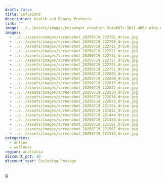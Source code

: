 ```yaml
---
draft: false
title: Infusion8
description: Health and Beauty Products
link: ""
image: ../../assets/images/messenger_creation_5c4a687c-9b11-486d-a1aa-dc14873a6bf7.jpeg
images:
  - ../../assets/images/screenshot_20250719_222701_drive.jpg
  - ../../assets/images/screenshot_20250719_222708_drive.jpg
  - ../../assets/images/screenshot_20250719_222715_drive.jpg
  - ../../assets/images/screenshot_20250719_222721_drive.jpg
  - ../../assets/images/screenshot_20250719_222731_drive.jpg
  - ../../assets/images/screenshot_20250719_222737_drive.jpg
  - ../../assets/images/screenshot_20250719_222744_drive.jpg
  - ../../assets/images/screenshot_20250719_222751_drive.jpg
  - ../../assets/images/screenshot_20250719_222802_drive.jpg
  - ../../assets/images/screenshot_20250719_222809_drive.jpg
  - ../../assets/images/screenshot_20250719_222815_drive.jpg
  - ../../assets/images/screenshot_20250719_222822_drive.jpg
  - ../../assets/images/screenshot_20250719_222830_drive.jpg
  - ../../assets/images/screenshot_20250719_222836_drive.jpg
  - ../../assets/images/screenshot_20250719_222842_drive.jpg
  - ../../assets/images/screenshot_20250719_221354_drive.jpg
  - ../../assets/images/screenshot_20250719_221411_drive.jpg
  - ../../assets/images/screenshot_20250719_221444_drive.jpg
  - ../../assets/images/screenshot_20250719_221453_drive.jpg
  - ../../assets/images/screenshot_20250719_221501_drive.jpg
  - ../../assets/images/screenshot_20250719_221507_drive.jpg
  - ../../assets/images/screenshot_20250719_221513_drive.jpg
categories:
  - online
  - wellness
region: australia
discount_pct: 10
discount_text: Excluding Postage
---
```

g
